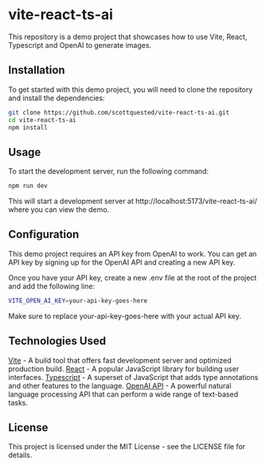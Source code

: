 # vite-react-ts-ai

This repository is a demo project that showcases how to use Vite, React, Typescript and OpenAI to generate images.

## Installation

To get started with this demo project, you will need to clone the repository and install the dependencies:

```bash
git clone https://github.com/scottquested/vite-react-ts-ai.git
cd vite-react-ts-ai
npm install
```

## Usage

To start the development server, run the following command:

```bash
npm run dev
```

This will start a development server at http://localhost:5173/vite-react-ts-ai/ where you can view the demo.

## Configuration

This demo project requires an API key from OpenAI to work. You can get an API key by signing up for the OpenAI API and creating a new API key.

Once you have your API key, create a new .env file at the root of the project and add the following line:

```bash
VITE_OPEN_AI_KEY=your-api-key-goes-here
```

Make sure to replace your-api-key-goes-here with your actual API key.

## Technologies Used

[Vite](https://vitejs.dev/) - A build tool that offers fast development server and optimized production build.
[React](https://reactjs.org/) - A popular JavaScript library for building user interfaces.
[Typescript](https://www.typescriptlang.org/) - A superset of JavaScript that adds type annotations and other features to the language.
[OpenAI API](https://openai.com/) - A powerful natural language processing API that can perform a wide range of text-based tasks.

## License

This project is licensed under the MIT License - see the LICENSE file for details.
